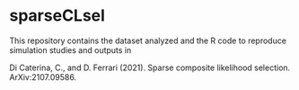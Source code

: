 # sparseCLsel

This repository contains the dataset analyzed and the R code to reproduce simulation studies and outputs in

Di Caterina, C., and D. Ferrari (2021). Sparse composite likelihood selection.
ArXiv:2107.09586.
